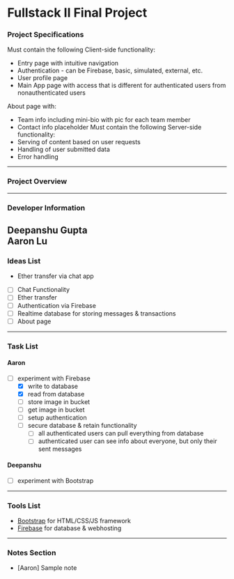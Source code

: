 # Fullstack II Final Project

### Project Specifications
Must contain the following Client-side functionality:
- Entry page with intuitive navigation
- Authentication - can be Firebase, basic, simulated, external, etc.
- User profile page
- Main App page with access that is different for authenticated users from nonauthenticated users

About page with:
- Team info including mini-bio with pic for each team member
- Contact info placeholder
Must contain the following Server-side functionality:
- Serving of content based on user requests
- Handling of user submitted data
- Error handling
---

### Project Overview
---

### Developer Information
Deepanshu Gupta  
Aaron Lu
---

### Ideas List
- Ether transfer via chat app
- [ ] Chat Functionality
- [ ] Ether transfer
- [ ] Authentication via Firebase
- [ ] Realtime database for storing messages & transactions
- [ ] About page
---

### Task List
#### Aaron
- [ ] experiment with Firebase
  - [x] write to database
  - [x] read from database
  - [ ] store image in bucket
  - [ ] get image in bucket
  - [ ] setup authentication
  - [ ] secure database & retain functionality
    - [ ] all authenticated users can pull everything from database
    - [ ] authenticated user can see info about everyone, but only their sent messages

#### Deepanshu
- [ ] experiment with Bootstrap
---

### Tools List
- [Bootstrap](https://getbootstrap.com/) for HTML/CSS/JS framework
- [Firebase](https://firebase.google.com/) for database & webhosting
---

### Notes Section
- [Aaron] Sample note
